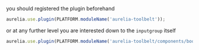 
you should registered the plugin beforehand

```js
aurelia.use.plugin(PLATFORM.moduleName('aurelia-toolbelt'));
```
or at any further level you are interested down to the ```inputgroup``` itself
```js
aurelia.use.plugin(PLATFORM.moduleName('aurelia-toolbelt/components/bootstrap/inputgroup'));
```
